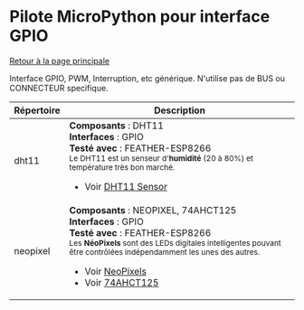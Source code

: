 # Pilote MicroPython pour interface GPIO
[Retour à la page principale](../readme.md)

Interface GPIO, PWM, Interruption, etc générique. N'utilise pas de BUS ou CONNECTEUR specifique.

<table>
<thead>
  <th>Répertoire</th><th>Description</th>
</thead>
<tbody>
  <tr><td>dht11</td>
      <td><strong>Composants</strong> : DHT11<br />
      <strong>Interfaces</strong> : GPIO<br />
      <strong>Testé avec</strong> : FEATHER-ESP8266<br />
<small>Le DHT11 est un senseur d'<strong>humidité</strong> (20 à 80%) et température très bon marché.</small>
<br /><ul>
<li>Voir <a href="http://shop.mchobby.be/product.php?id_product=708">DHT11 Sensor</a></li>
</ul>
      </td>
  </tr>
  <tr><td>neopixel</td>
      <td><strong>Composants</strong> : NEOPIXEL, 74AHCT125<br />
      <strong>Interfaces</strong> : GPIO<br />
      <strong>Testé avec</strong> : FEATHER-ESP8266<br />
<small>Les <strong>NéoPixels</strong> sont des LEDs digitales intelligentes pouvant être contrôlées indépendamment les unes des autres.</small>
<br /><ul>
<li>Voir <a href="https://shop.mchobby.be/fr/55-neopixels-et-dotstar">NeoPixels</a></li>
<li>Voir <a href="https://shop.mchobby.be/fr/ci/1041-74ahct125-4x-level-shifter-3v-a-5v-3232100010413.html">74AHCT125</a></li>
</ul>
      </td>
  </tr>
</tbody>
</table>
